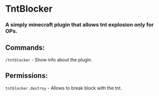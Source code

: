 # TntBlocker
### A simply minecraft plugin that allows tnt explosion only for OPs.

## Commands:

`/tntblocker` - Show info about the plugin.

## Permissions:

`tntblocker.destroy` - Allows to break block with the tnt.

